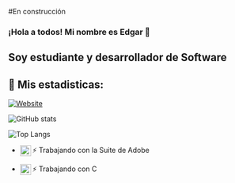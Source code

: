 #En construcción

### ¡Hola a todos! Mi nombre es Edgar 👋

## Soy estudiante y desarrollador de Software

## 🔎 Mis estadisticas:

[![Website](https://img.shields.io/website?style=plastic&up_color=green&up_message=visitar&url=https%3A%2F%2Fwww.facebook.com%2Fedgar.bodom%2F)](https://www.facebook.com/edgar.bodom/)

![GitHub stats](https://github-readme-stats.vercel.app/api?username=edgarsr10&show_icons=true&theme=tokyonight)

![Top Langs](https://github-readme-stats.vercel.app/api/top-langs/?username=edgarsr10&show_icons=true&theme=tokyonight)

- ⚡ Trabajando con la Suite de Adobe [<img align="left" alt="AdobeSuite" width="22px" src="https://cdn.jsdelivr.net/npm/simple-icons@3.13.0/icons/adobe.svg" />][Adobe]

- ⚡ Trabajando con C [<img align="left" alt="AdobeSuite" width="22px" src="https://raw.githubusercontent.com/jmnote/z-icons/master/svg/c.svg" />][C]


<!-- Referencia a Adobe -->
[Adobe]: https://www.adobe.com/mx/ 
<!-- Referencia a C -->
[C]: https://en.wikipedia.org/wiki/C_(programming_language)
<!-- 
abhisheknaiidu
anuraghazra
https://www.shields.io/
https://gist.github.com/rxaviers/7360908
https://cdn.jsdelivr.net/npm/simple-icons@3.13.0/icons/
https://github.com/jmnote/z-icons

### Contactame!:

[<img align="left" alt="Facebook" width="22px" src="https://raw.githubusercontent.com/devicons/devicon/2809b567852a4648062a2d3e7c1c531367458c0b/icons/facebook/facebook-original.svg" />][Facebook]
<br />

### Lenguajes y Herramientas que utilizo:

__Generales:__ 
<br />
<img align="bottom" src="https://raw.githubusercontent.com/jmnote/z-icons/master/svg/git.svg" width="30" height="30" />
<img align="left" src="https://raw.githubusercontent.com/jmnote/z-icons/master/svg/github.svg" width="30" height="30" />
<img align="left" src="https://raw.githubusercontent.com/github/explore/80688e429a7d4ef2fca1e82350fe8e3517d3494d/topics/mysql/mysql.png" width="30" height="30"/>
<img align="left" src="https://raw.githubusercontent.com/github/explore/80688e429a7d4ef2fca1e82350fe8e3517d3494d/topics/terminal/terminal.png" width="30" height="30"/>
<img align="left" src="https://raw.githubusercontent.com/github/explore/80688e429a7d4ef2fca1e82350fe8e3517d3494d/topics/visual-studio-code/visual-studio-code.png" width="30" height="30"/>
<br />


[Facebook]: https://www.facebook.com/edgar.bodom


-->